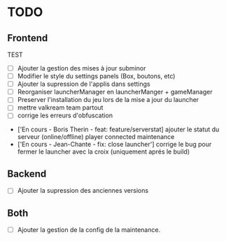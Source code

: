 # TODO

## Frontend
TEST
- [ ] Ajouter la gestion des mises à jour subminor
- [ ] Modifier le style du settings panels (Box, boutons, etc)
- [ ] Ajouter la supression de l'applis dans settings
- [ ] Reorganiser launcherManager en launcherManger + gameManager
- [ ] Preserver l'installation du jeu lors de la mise a jour du launcher
- [ ] mettre valkream team partout
- [ ] corrige les erreurs d'obfuscation
- ['En cours - Boris Therin - feat: feature/serverstat] ajouter le statut du serveur (online/offline) player connected maintenance
- ['En cours - Jean-Chante - fix: close launcher'] corrige le bug pour fermer le launcher avec la croix (uniquement aprés le build)

## Backend

- [ ] Ajouter la supression des anciennes versions

## Both

- [ ] Ajouter la gestion de la config de la maintenance.

